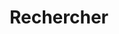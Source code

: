 ---
title: "Rechercher" # in any language you want
layout: "search" # necessary for search
# url: "/archive"
# description: "Description for Search"
summary: "Rechercher"
placeholder: "Rechercher un poste"
---